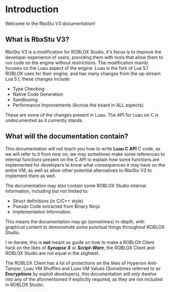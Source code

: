 # Introduction
Welcome to the RbxStu V3 documentation!

## What is RbxStu V3?

RbxStu V3 is a modification for ROBLOX Studio, it's focus is to improve the developer experience of users, providing them with tools that allow them to run code on the engine without restrictions. The modification mainly focuses on the Luau aspect of the engine. Luau is the fork of Lua 5.1 ROBLOX uses for their engine, and has many changes from the up-stream Lua 5.1, these changes include:

* Type Checking
* Native Code Generation
* Sandboxing
* Performance Improvements (Across the board in ALL aspects)

These are some of the changes present in Luau. The API for Luau on C is undocumented as it currently stands.

## What will the documentation contain?

This documentation will _not_ teach you how to write **Luau C API** C code, as we will refer to it from now on, we may sometimes make some references to internal functions present on the C API to explain _how_ some functions are implemented for developers to know what consequences it may have on the entire VM, as well as allow other potential alternatives to RbxStu V3 to implement them as well.

The documentation may also contain some ROBLOX Studio internal information, including but not limited to:

* Struct definitions (in C/C++ style)
* Pseudo Code extracted from Binary Ninja
* Implementation Information

This means the documentation may go (sometimes) in-depth, with graphical content to demonstrate some punctual things throughout ROBLOX Studio.

I re-iterate, this is _**not**_ meant as guide on how to make a ROBLOX Client hack on the likes of _**Synapse X**_ or _**Script-Ware**_, the ROBLOX Client and ROBLOX Studio are not equal in the slightest.

The ROBLOX Client has a lot of protections on the likes of Hyperion Anti-Tamper, Luau VM Shuffles and Luau VM Values (Sometimes referred to as **Encryptions** by exploit developers), this documentation will _only_ dwelve into any of the aformentioned if explicitly required, as they are not included in ROBLOX Studio.